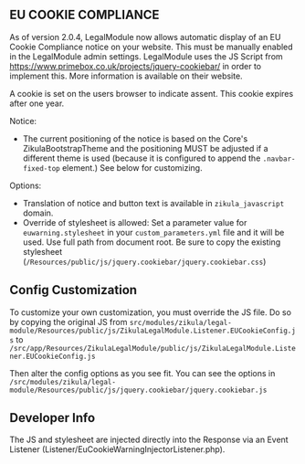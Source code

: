 EU COOKIE COMPLIANCE
--------------------

As of version 2.0.4, LegalModule now allows automatic display of an EU Cookie Compliance notice on your website.
This must be manually enabled in the LegalModule admin settings. LegalModule uses the JS Script from
https://www.primebox.co.uk/projects/jquery-cookiebar/ in order to implement this. More information is available on their
website.

A cookie is set on the users browser to indicate assent. This cookie expires after one year.

Notice:
  * The current positioning of the notice is based on the Core's ZikulaBootstrapTheme and the positioning MUST
    be adjusted if a different theme is used (because it is configured to append the `.navbar-fixed-top` element.)
    See below for customizing.

Options:
  * Translation of notice and button text is available in `zikula_javascript` domain.
  * Override of stylesheet is allowed:
    Set a parameter value for `euwarning.stylesheet` in your `custom_parameters.yml` file and it will be used.
    Use full path from document root.
    Be sure to copy the existing stylesheet (`/Resources/public/js/jquery.cookiebar/jquery.cookiebar.css`)

Config Customization
--------------------

To customize your own customization, you must override the JS file. Do so by copying the original JS from
`src/modules/zikula/legal-module/Resources/public/js/ZikulaLegalModule.Listener.EUCookieConfig.js`
to 
`/src/app/Resources/ZikulaLegalModule/public/js/ZikulaLegalModule.Listener.EUCookieConfig.js`

Then alter the config options as you see fit. You can see the options in 
`/src/modules/zikula/legal-module/Resources/public/js/jquery.cookiebar/jquery.cookiebar.js`

Developer Info
--------------

The JS and stylesheet are injected directly into the Response via an Event Listener (Listener/EuCookieWarningInjectorListener.php).
